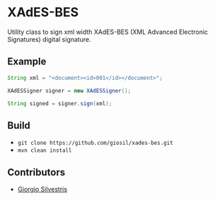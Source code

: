 # XAdES-BES

Utility class to sign xml width XAdES-BES (XML Advanced Electronic Signatures) digital signature.

## Example

```java
String xml = "<document><id>001</id></document>";

XAdESSigner signer = new XAdESSigner();

String signed = signer.sign(xml);
```

## Build

- `git clone https://github.com/giosil/xades-bes.git`
- `mvn clean install`

## Contributors

* [Giorgio Silvestris](https://github.com/giosil)
